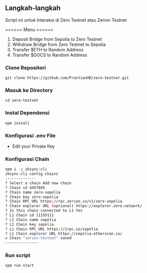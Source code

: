 ## Langkah-langkah
Script ini untuk Interaksi di Zero Testnet atau Zerion Testnet

====== Menu ======
1. Deposit Bridge from Sepolia to Zero Testnet
2. Withdraw Bridge from Zero Testnet to Sepolia
3. Transfer $ETH to Random Address
4. Transfer $DOCS to Random Address
   
### Clone Repositori
```
git clone https://github.com/PrastianHD/zero-testnet.git
```

### Masuk ke Directory
```
cd zero-testnet
```

### Instal Dependensi
```
npm install
```
### Konfigurasi .env File

- Edit your Private Key

### Konfigurasi Chain
```bash
npm i -g zksync-cli
zksync-cli config chains
--------------
? Select a chain Add new chain
? Chain id 4457845
? Chain name zero-sepolia
? Chain key zero-sepolia
? Chain RPC URL https://rpc.zerion.io/v1/zero-sepolia
? Chain explorer URL (optional) https://explorer.zero.network/
? Is this chain connected to L1 Yes
? L1 Chain id 11155111
? L1 Chain name sepolia
? L1 Chain key sepolia
? L1 Chain RPC URL https://1rpc.io/sepolia
? L1 Chain explorer URL https://sepolia.etherscan.io/
✔ Chain "zerion-testnet" saved
---------------
```

### Run script
```
npm run start
```

